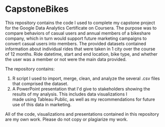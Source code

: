 # CapstoneBikes
This repository contains the code I used to complete my capstone project for the Google Data Analytics Certificate on Coursera. The purpose
was to compare behaviors of casual users and annual members of a bikeshare company, which in turn would support future marketing campaigns
to convert casual users into members. The provided datasets contained information about individual rides that were taken in 1 city over the 
course of 12 months. Ride datetime, start and end location, bike type, and whether the user was a member or not were the main data provided.

The repository contains:
  1. R script I used to import, merge, clean, and analyze the several .csv files that comprised the dataset.
  2. A PowerPoint presentation that I'd give to stakeholders showing the results of my analysis. This includes data visualizations I  
    made using Tableau Public, as well as my recommendations for future use of this data in marketing.

All of the code, visualizations and presentations contained in this repository are my own work. Please do not copy or plagiarize my work.
